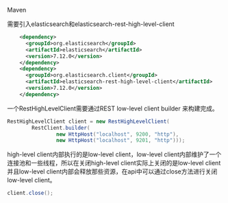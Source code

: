 Maven

需要引入elasticsearch和elasticsearch-rest-high-level-client

```xml
	<dependency>
      <groupId>org.elasticsearch</groupId>
      <artifactId>elasticsearch</artifactId>
      <version>7.12.0</version>
    </dependency>
    <dependency>
      <groupId>org.elasticsearch.client</groupId>
      <artifactId>elasticsearch-rest-high-level-client</artifactId>
      <version>7.12.0</version>
    </dependency>
```

一个RestHighLevelClient需要通过REST low-level client builder 来构建完成。

```java
RestHighLevelClient client = new RestHighLevelClient(
        RestClient.builder(
                new HttpHost("localhost", 9200, "http"),
                new HttpHost("localhost", 9201, "http")));
```



high-level client内部执行的是low-level client，low-level client内部维护了一个连接池和一些线程，所以在关闭high-level client实际上关闭的是low-level client并且low-level client内部会释放那些资源，在api中可以通过close方法进行关闭low-level client。

```java
client.close();
```

